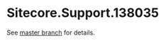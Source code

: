 # Sitecore.Support.138035

See [master branch](https://github.com/sitecoresupport/Sitecore.Support.138035) for details.